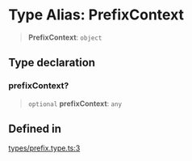 # Type Alias: PrefixContext

> **PrefixContext**: `object`

## Type declaration

### prefixContext?

> `optional` **prefixContext**: `any`

## Defined in

[types/prefix.type.ts:3](https://github.com/LabO8/nestjs-s3/blob/306023e15fcb498533a66fc2f9b000dc61a2bf64/src/types/prefix.type.ts#L3)
